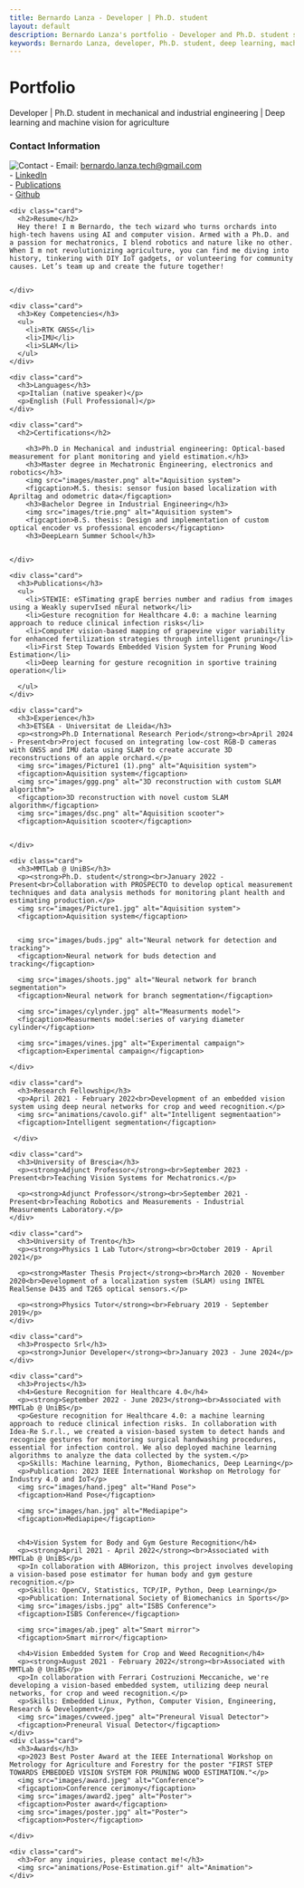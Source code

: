 ```yaml
---
title: Bernardo Lanza - Developer | Ph.D. student
layout: default
description: Bernardo Lanza's portfolio - Developer and Ph.D. student specializing in deep learning and machine vision for agriculture.
keywords: Bernardo Lanza, developer, Ph.D. student, deep learning, machine vision, agriculture, mechatronics, AI, robotics
---
```


<body>
  <div class="spacer"></div>
  <!-- Your existing content -->
</body>

# Portfolio

Developer | Ph.D. student in mechanical and industrial engineering | Deep learning and machine vision for agriculture


<div class="main-content">
    <div class="card">
      <h3>Contact Information</h3>
      <p>
        <img src="images/photo1634809532 (1).jpeg" alt="Contact">
        - Email: <a href="mailto:bernardo.lanza.tech@gmail.com">bernardo.lanza.tech@gmail.com</a><br>
        - <a href="https://www.linkedin.com/in/bernardo-lanza-554064163">LinkedIn</a><br>
        - <a href="https://scholar.google.it/citations?user=xE5inBMAAAAJ&hl=it">Publications</a><br>
        - <a href="https://github.com/bernardolanza93">Github</a>
      </p>
    </div>


    <div class="card">
      <h2>Resume</h2>
      Hey there! I m Bernardo, the tech wizard who turns orchards into high-tech havens using AI and computer vision. Armed with a Ph.D. and a passion for mechatronics, I blend robotics and nature like no other. When I m not revolutionizing agriculture, you can find me diving into history, tinkering with DIY IoT gadgets, or volunteering for community causes. Let’s team up and create the future together!
      

    </div>

    <div class="card">
      <h3>Key Competencies</h3>
      <ul>
        <li>RTK GNSS</li>
        <li>IMU</li>
        <li>SLAM</li>
      </ul>
    </div>

    <div class="card">
      <h3>Languages</h3>
      <p>Italian (native speaker)</p>
      <p>English (Full Professional)</p>
    </div>

    <div class="card">
      <h2>Certifications</h2>
      
        <h3>Ph.D in Mechanical and industrial engineering: Optical-based measurement for plant monitoring and yield estimation.</h3>
        <h3>Master degree in Mechatronic Engineering, electronics and robotics</h3>
        <img src="images/master.png" alt="Aquisition system">
        <figcaption>M.S. thesis: sensor fusion based localization with Apriltag and odometric data</figcaption>
        <h3>Bachelor Degree in Industrial Engineering</h3>
        <img src="images/trie.png" alt="Aquisition system">
        <figcaption>B.S. thesis: Design and implementation of custom optical encoder vs professional encoders</figcaption>
        <h3>DeepLearn Summer School</h3>


    </div>

    <div class="card">
      <h3>Publications</h3>
      <ul>
        <li>STEWIE: eSTimating grapE berries number and radius from images using a Weakly supervIsed nEural network</li>
        <li>Gesture recognition for Healthcare 4.0: a machine learning approach to reduce clinical infection risks</li>
        <li>Computer vision-based mapping of grapevine vigor variability for enhanced fertilization strategies through intelligent pruning</li>
        <li>First Step Towards Embedded Vision System for Pruning Wood Estimation</li>
        <li>Deep learning for gesture recognition in sportive training operation</li>
        
      </ul>
    </div>

    <div class="card">
      <h3>Experience</h3>
      <h3>ETSEA - Universitat de Lleida</h3>
      <p><strong>Ph.D International Research Period</strong><br>April 2024 - Present<br>Project focused on integrating low-cost RGB-D cameras with GNSS and IMU data using SLAM to create accurate 3D reconstructions of an apple orchard.</p>
      <img src="images/Picture1 (1).png" alt="Aquisition system">
      <figcaption>Aquisition system</figcaption>
      <img src="images/ggg.png" alt="3D reconstruction with custom SLAM algorithm">
      <figcaption>3D reconstruction with novel custom SLAM algorithm</figcaption>
      <img src="images/dsc.png" alt="Aquisition scooter">
      <figcaption>Aquisition scooter</figcaption>
      

    </div>

    <div class="card">
      <h3>MMTLab @ UniBS</h3>
      <p><strong>Ph.D. student</strong><br>January 2022 - Present<br>Collaboration with PROSPECTO to develop optical measurement techniques and data analysis methods for monitoring plant health and estimating production.</p>
      <img src="images/Picture1.jpg" alt="Aquisition system">
      <figcaption>Aquisition system</figcaption>


      <img src="images/buds.jpg" alt="Neural network for detection and tracking">
      <figcaption>Neural network for buds detection and tracking</figcaption>

      <img src="images/shoots.jpg" alt="Neural network for branch segmentation">
      <figcaption>Neural network for branch segmentation</figcaption>

      <img src="images/cylynder.jpg" alt="Measurments model">
      <figcaption>Measurments model:series of varying diameter cylinder</figcaption>

      <img src="images/vines.jpg" alt="Experimental campaign">
      <figcaption>Experimental campaign</figcaption>

    </div>

    <div class="card">
      <h3>Research Fellowship</h3>
      <p>April 2021 - February 2022<br>Development of an embedded vision system using deep neural networks for crop and weed recognition.</p>
      <img src="animations/cavolo.gif" alt="Intelligent segmentaation">   
      <figcaption>Intelligent segmentation</figcaption>

     </div>

    <div class="card">
      <h3>University of Brescia</h3>
      <p><strong>Adjunct Professor</strong><br>September 2023 - Present<br>Teaching Vision Systems for Mechatronics.</p>

      <p><strong>Adjunct Professor</strong><br>September 2021 - Present<br>Teaching Robotics and Measurements - Industrial Measurements Laboratory.</p>
    </div>

    <div class="card">
      <h3>University of Trento</h3>
      <p><strong>Physics 1 Lab Tutor</strong><br>October 2019 - April 2021</p>

      <p><strong>Master Thesis Project</strong><br>March 2020 - November 2020<br>Development of a localization system (SLAM) using INTEL RealSense D435 and T265 optical sensors.</p>

      <p><strong>Physics Tutor</strong><br>February 2019 - September 2019</p>
    </div>

    <div class="card">
      <h3>Prospecto Srl</h3>
      <p><strong>Junior Developer</strong><br>January 2023 - June 2024</p>
    </div>

    <div class="card">
      <h3>Projects</h3>
      <h4>Gesture Recognition for Healthcare 4.0</h4>
      <p><strong>September 2022 - June 2023</strong><br>Associated with MMTLab @ UniBS</p>
      <p>Gesture recognition for Healthcare 4.0: a machine learning approach to reduce clinical infection risks. In collaboration with Idea-Re S.r.l., we created a vision-based system to detect hands and recognize gestures for monitoring surgical handwashing procedures, essential for infection control. We also deployed machine learning algorithms to analyze the data collected by the system.</p>
      <p>Skills: Machine learning, Python, Biomechanics, Deep Learning</p>
      <p>Publication: 2023 IEEE International Workshop on Metrology for Industry 4.0 and IoT</p>
      <img src="images/hand.jpeg" alt="Hand Pose">  
      <figcaption>Hand Pose</figcaption>

      <img src="images/han.jpg" alt="Mediapipe">   
      <figcaption>Mediapipe</figcaption>

      
      <h4>Vision System for Body and Gym Gesture Recognition</h4>
      <p><strong>April 2021 - April 2022</strong><br>Associated with MMTLab @ UniBS</p>
      <p>In collaboration with ABHorizon, this project involves developing a vision-based pose estimator for human body and gym gesture recognition.</p>
      <p>Skills: OpenCV, Statistics, TCP/IP, Python, Deep Learning</p>
      <p>Publication: International Society of Biomechanics in Sports</p>
      <img src="images/isbs.jpg" alt="ISBS Conference">
      <figcaption>ISBS Conference</figcaption>

      <img src="images/ab.jpeg" alt="Smart mirror">
      <figcaption>Smart mirror</figcaption>

      <h4>Vision Embedded System for Crop and Weed Recognition</h4>
      <p><strong>August 2021 - February 2022</strong><br>Associated with MMTLab @ UniBS</p>
      <p>In collaboration with Ferrari Costruzioni Meccaniche, we're developing a vision-based embedded system, utilizing deep neural networks, for crop and weed recognition.</p>
      <p>Skills: Embedded Linux, Python, Computer Vision, Engineering, Research & Development</p>
      <img src="images/cvweed.jpeg" alt="Preneural Visual Detector">
      <figcaption>Preneural Visual Detector</figcaption>
    </div>
    <div class="card">
      <h3>Awards</h3>
      <p>2023 Best Poster Award at the IEEE International Workshop on Metrology for Agriculture and Forestry for the poster "FIRST STEP TOWARDS EMBEDDED VISION SYSTEM FOR PRUNING WOOD ESTIMATION."</p>
      <img src="images/award.jpeg" alt="Conference">
      <figcaption>Conference cerimony</figcaption>
      <img src="images/award2.jpeg" alt="Poster">
      <figcaption>Poster award</figcaption>
      <img src="images/poster.jpg" alt="Poster">
      <figcaption>Poster</figcaption>

    </div>

    <div class="card">
      <h3>For any inquiries, please contact me!</h3>
      <img src="animations/Pose-Estimation.gif" alt="Animation">
    </div>
</div>
